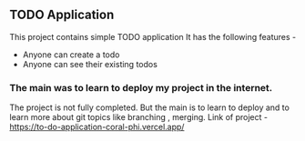 ## TODO Application
This project contains simple TODO application 
It has the following features - 

- Anyone can create a todo
- Anyone can see their existing todos

### The main was to learn to deploy my project in the internet.
The project is not fully completed. But the main is to learn to deploy and to learn more about git topics like branching , merging.
 Link of  project - https://to-do-application-coral-phi.vercel.app/
